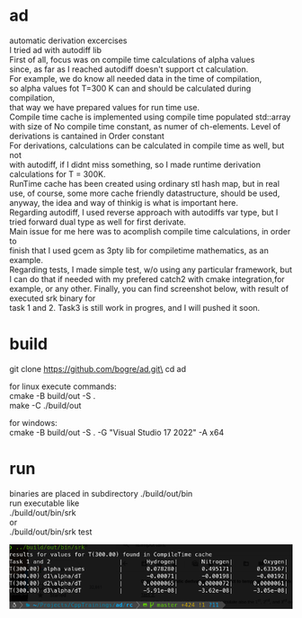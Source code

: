 # ad
automatic derivation excercises\
I tried ad with autodiff lib\
First of all, focus was on compile time calculations of alpha values\
since, as far as I reached autodiff doesn't support ct calculation.\
For example, we do know all needed data in the time of compilation,\
so alpha values fot T=300 K can and should be calculated during compilation,\
that way we have prepared values for run time use.\
Compile time cache is implemented using compile time populated std::array with
size of No compile time constant, as numer of ch-elements. Level of derivations is cantained in Order
constant\
For derivations, calculations can be calculated in compile time as well, but not\
with autodiff, if I didnt miss something, so I made runtime derivation calculations for T = 300K.\
RunTime cache has been created using ordinary stl hash map, but in real\
use, of course, some more cache friendly datastructure, should be used,\
anyway, the idea and way of thinkig is what is important here.\
Regarding autodiff, I used reverse approach with autodiffs var type, but I tried
forward dual type as well for first derivate.\
Main issue for me here was to acomplish compile time calculations, in order to\
finish that I used gcem as 3pty lib for compiletime mathematics, as an example.\
Regarding tests, I made simple test, w/o using any particular framework, but
I can do that if needed with my prefered catch2 with cmake integration,for example, or any other.
Finally, you can find screenshot below, with result of executed srk binary for\
task 1 and 2.
Task3 is still work in progres, and I will pushed it soon.
# build
git clone https://github.com/bogre/ad.git\
cd ad

for linux execute commands:\
cmake -B build/out -S .\
make -C ./build/out

for windows:\
cmake -B build/out -S . -G "Visual Studio 17 2022" -A x64
# run
binaries are placed in subdirectory ./build/out/bin\
run executable like\
./build/out/bin/srk\
or\
./build/out/bin/srk test

![results for task 1 and 2](./rc/task1and2.png?raw=true "run on linux")
